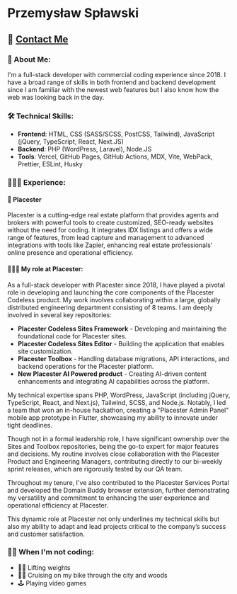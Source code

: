 # Przemysław Spławski

## 👋 [Contact Me](mailto:psplawski.dev@gmail.com)

### 🚀 About Me:

I'm a full-stack developer with commercial coding experience since 2018. I have a broad range of skills in both frontend and backend development since I am familiar with the newest web features but I also know how the web was looking back in the day.

### 🛠️ Technical Skills:

- **Frontend**: HTML, CSS (SASS/SCSS, PostCSS, Tailwind), JavaScript (jQuery, TypeScript, React, Next.JS)
- **Backend**: PHP (WordPress, Laravel), Node.JS
- **Tools**: Vercel, GitHub Pages, GitHub Actions, MDX, Vite, WebPack, Prettier, ESLint, Husky

### 🧙🏻‍♂️ Experience:

#### 🏢 Placester

Placester is a cutting-edge real estate platform that provides agents and brokers with powerful tools to create customized, SEO-ready websites without the need for coding. It integrates IDX listings and offers a wide range of features, from lead capture and management to advanced integrations with tools like Zapier, enhancing real estate professionals' online presence and operational efficiency.

#### 👨🏻‍💻 My role at Placester:

As a full-stack developer with Placester since 2018, I have played a pivotal role in developing and launching the core components of the Placester Codeless product. My work involves collaborating within a large, globally distributed engineering department consisting of 8 teams. I am deeply involved in several key repositories:

- **Placester Codeless Sites Framework** - Developing and maintaining the foundational code for Placester sites.
- **Placester Codeless Sites Editor** - Building the application that enables site customization.
- **Placester Toolbox** - Handling database migrations, API interactions, and backend operations for the Placester platform.
- **New Placester AI Powered product** - Creating AI-driven content enhancements and integrating AI capabilities across the platform.

My technical expertise spans PHP, WordPress, JavaScript (including jQuery, TypeScript, React, and Next.js), Tailwind, SCSS, and Node.js. Notably, I led a team that won an in-house hackathon, creating a "Placester Admin Panel" mobile app prototype in Flutter, showcasing my ability to innovate under tight deadlines.

Though not in a formal leadership role, I have significant ownership over the Sites and Toolbox repositories, being the go-to expert for major features and decisions. My routine involves close collaboration with the Placester Product and Engineering Managers, contributing directly to our bi-weekly sprint releases, which are rigorously tested by our QA team.

Throughout my tenure, I've also contributed to the Placester Services Portal and developed the Domain Buddy browser extension, further demonstrating my versatility and commitment to enhancing the user experience and operational efficiency at Placester.

This dynamic role at Placester not only underlines my technical skills but also my ability to adapt and lead projects critical to the company’s success and customer satisfaction.

### 🏋🏻 When I'm not coding:

- 🏋🏻 Lifting weights
- 🚴🏻 Cruising on my bike through the city and woods
- 🕹️ Playing video games
